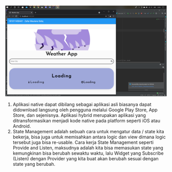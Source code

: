 ![logo](https://github.com/ZafarMaulanaSidiq/UAS_181011450441_ZafarMaulanaSidiq/blob/master/punya%20gw.PNG)

1. Aplikasi native dapat dibilang sebagai aplikasi asli biasanya dapat didownload langsung oleh pengguna melalui Google Play Store, App Store, dan sejenisnya. Aplikasi hybrid merupakan aplikasi yang ditransformasikan menjadi kode native pada platform seperti iOS atau Android.
2. State Management adalah sebuah cara untuk mengatur data / state kita bekerja, bisa juga untuk memisahkan antara logic dan view dimana logic tersebut juga bisa re-usable.
Cara kerja State Management seperti Provide and Listen, maksudnya adalah kita bisa memasukan state yang kemungkinan bisa berubah sewaktu waktu, lalu Widget yang Subscribe (Listen) dengan Provider yang kita buat akan berubah sesuai dengan state yang berubah.

